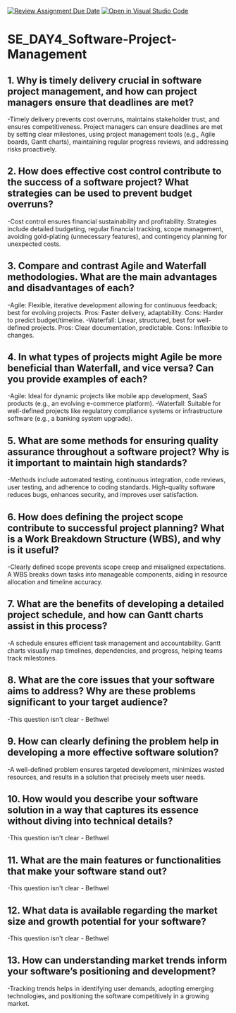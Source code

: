 [![Review Assignment Due Date](https://classroom.github.com/assets/deadline-readme-button-22041afd0340ce965d47ae6ef1cefeee28c7c493a6346c4f15d667ab976d596c.svg)](https://classroom.github.com/a/9pw6JKcu)
[![Open in Visual Studio Code](https://classroom.github.com/assets/open-in-vscode-2e0aaae1b6195c2367325f4f02e2d04e9abb55f0b24a779b69b11b9e10269abc.svg)](https://classroom.github.com/online_ide?assignment_repo_id=18439451&assignment_repo_type=AssignmentRepo)
# SE_DAY4_Software-Project-Management
## 1. Why is timely delivery crucial in software project management, and how can project managers ensure that deadlines are met?
-Timely delivery prevents cost overruns, maintains stakeholder trust, and ensures competitiveness. Project managers can ensure deadlines are met by setting clear milestones, using project management tools (e.g., Agile boards, Gantt charts), maintaining regular progress reviews, and addressing risks proactively.

## 2. How does effective cost control contribute to the success of a software project? What strategies can be used to prevent budget overruns?
-Cost control ensures financial sustainability and profitability. Strategies include detailed budgeting, regular financial tracking, scope management, avoiding gold-plating (unnecessary features), and contingency planning for unexpected costs.

## 3. Compare and contrast Agile and Waterfall methodologies. What are the main advantages and disadvantages of each?
-Agile: Flexible, iterative development allowing for continuous feedback; best for evolving projects. Pros: Faster delivery, adaptability. Cons: Harder to predict budget/timeline.
-Waterfall: Linear, structured, best for well-defined projects. Pros: Clear documentation, predictable. Cons: Inflexible to changes.

## 4. In what types of projects might Agile be more beneficial than Waterfall, and vice versa? Can you provide examples of each?
-Agile: Ideal for dynamic projects like mobile app development, SaaS products (e.g., an evolving e-commerce platform).
-Waterfall: Suitable for well-defined projects like regulatory compliance systems or infrastructure software (e.g., a banking system upgrade).

## 5. What are some methods for ensuring quality assurance throughout a software project? Why is it important to maintain high standards?
-Methods include automated testing, continuous integration, code reviews, user testing, and adherence to coding standards. High-quality software reduces bugs, enhances security, and improves user satisfaction.

## 6. How does defining the project scope contribute to successful project planning? What is a Work Breakdown Structure (WBS), and why is it useful?
-Clearly defined scope prevents scope creep and misaligned expectations. A WBS breaks down tasks into manageable components, aiding in resource allocation and timeline accuracy.

## 7. What are the benefits of developing a detailed project schedule, and how can Gantt charts assist in this process?
-A schedule ensures efficient task management and accountability. Gantt charts visually map timelines, dependencies, and progress, helping teams track milestones.

## 8. What are the core issues that your software aims to address? Why are these problems significant to your target audience?
-This question isn't clear - Bethwel

## 9. How can clearly defining the problem help in developing a more effective software solution?
-A well-defined problem ensures targeted development, minimizes wasted resources, and results in a solution that precisely meets user needs.

## 10. How would you describe your software solution in a way that captures its essence without diving into technical details?
-This question isn't clear - Bethwel

## 11. What are the main features or functionalities that make your software stand out?
-This question isn't clear - Bethwel

## 12. What data is available regarding the market size and growth potential for your software?
-This question isn't clear - Bethwel

## 13. How can understanding market trends inform your software’s positioning and development?
-Tracking trends helps in identifying user demands, adopting emerging technologies, and positioning the software competitively in a growing market.
